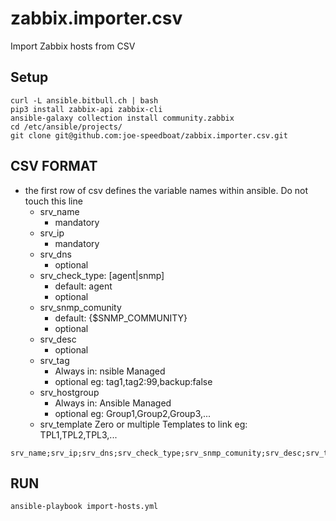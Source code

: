 # zabbix.importer.csv
Import Zabbix hosts from CSV

Setup
----
```
curl -L ansible.bitbull.ch | bash
pip3 install zabbix-api zabbix-cli
ansible-galaxy collection install community.zabbix
cd /etc/ansible/projects/
git clone git@github.com:joe-speedboat/zabbix.importer.csv.git
```

CSV FORMAT
---
* the first row of csv defines the variable names within ansible. Do not touch this line
  * srv_name
    * mandatory
  * srv_ip
    * mandatory
  * srv_dns
    * optional
  * srv_check_type: [agent|snmp]
    * default: agent
    * optional
  * srv_snmp_comunity
    * default: {$SNMP_COMMUNITY}
    * optional
  * srv_desc
    * optional
  * srv_tag
    * Always in: nsible Managed
    * optional 
      eg: tag1,tag2:99,backup:false
  * srv_hostgroup
    * Always in: Ansible Managed
    * optional
      eg: Group1,Group2,Group3,...
  * srv_template
    Zero or multiple Templates to link
    eg: TPL1,TPL2,TPL3,...

```
srv_name;srv_ip;srv_dns;srv_check_type;srv_snmp_comunity;srv_desc;srv_tag;srv_hostgroup;srv_template
```

RUN
----
```
ansible-playbook import-hosts.yml
```
